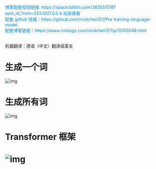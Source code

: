 <div><a href="https://space.bilibili.com/383551518?spm_id_from=333.1007.0.0" style="text-decoration: none; color: rgba(7, 137, 224, 1)" target="_blank">博客配套视频链接: https://space.bilibili.com/383551518?spm_id_from=333.1007.0.0  b 站直接看</a></div>

<div><a href="https://github.com/nickchen121/Pre-training-language-model" style="text-decoration: none; color: rgba(7, 137, 224, 1)" target="_blank">配套 github 链接：https://github.com/nickchen121/Pre-training-language-model</a></div>

<div><a href="https://www.cnblogs.com/nickchen121/p/16470443.html" style="text-decoration: none; color: rgba(7, 137, 224, 1)" target="_blank">配套博客链接：https://www.cnblogs.com/nickchen121/p/15105048.html</a></div><br>

机器翻译：德语（中文）翻译成英文

# 生成一个词

![img](https://imgmd.oss-cn-shanghai.aliyuncs.com/BERT_IMG/tf-%E5%8A%A8%E6%80%81%E7%94%9F%E6%88%90.gif)

# 生成所有词

![img](https://imgmd.oss-cn-shanghai.aliyuncs.com/BERT_IMG/tf-%E5%8A%A8%E6%80%81%E7%BB%93%E6%9E%9C-2.gif)

# Transformer 框架

# ![img](https://imgmd.oss-cn-shanghai.aliyuncs.com/BERT_IMG/tf-%E6%95%B4%E4%BD%93%E6%A1%86%E6%9E%B6.jpg)